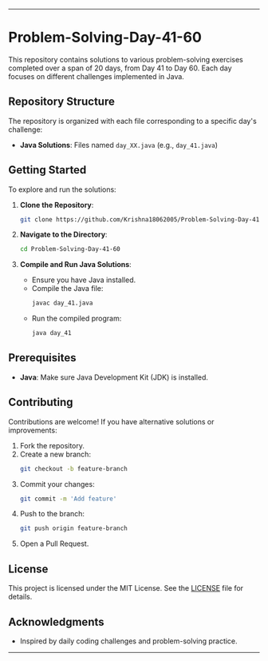 
---

# Problem-Solving-Day-41-60

This repository contains solutions to various problem-solving exercises completed over a span of 20 days, from Day 41 to Day 60. Each day focuses on different challenges implemented in Java.

## Repository Structure

The repository is organized with each file corresponding to a specific day's challenge:

- **Java Solutions**: Files named `day_XX.java` (e.g., `day_41.java`)

## Getting Started

To explore and run the solutions:

1. **Clone the Repository**:
   ```bash
   git clone https://github.com/Krishna18062005/Problem-Solving-Day-41-60.git
   ```

2. **Navigate to the Directory**:
   ```bash
   cd Problem-Solving-Day-41-60
   ```

3. **Compile and Run Java Solutions**:
   - Ensure you have Java installed.
   - Compile the Java file:
     ```bash
     javac day_41.java
     ```
   - Run the compiled program:
     ```bash
     java day_41
     ```

## Prerequisites

- **Java**: Make sure Java Development Kit (JDK) is installed.

## Contributing

Contributions are welcome! If you have alternative solutions or improvements:

1. Fork the repository.
2. Create a new branch:
   ```bash
   git checkout -b feature-branch
   ```
3. Commit your changes:
   ```bash
   git commit -m 'Add feature'
   ```
4. Push to the branch:
   ```bash
   git push origin feature-branch
   ```
5. Open a Pull Request.

## License

This project is licensed under the MIT License. See the [LICENSE](LICENSE) file for details.

## Acknowledgments

- Inspired by daily coding challenges and problem-solving practice.

---
